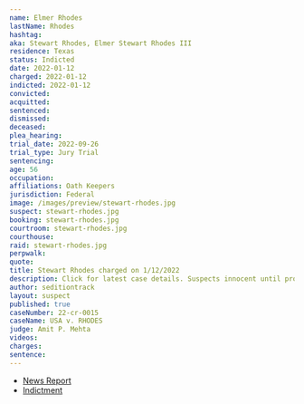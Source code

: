 ```yaml
---
name: Elmer Rhodes
lastName: Rhodes
hashtag:
aka: Stewart Rhodes, Elmer Stewart Rhodes III
residence: Texas
status: Indicted
date: 2022-01-12
charged: 2022-01-12
indicted: 2022-01-12
convicted:
acquitted:
sentenced:
dismissed:
deceased:
plea_hearing:
trial_date: 2022-09-26
trial_type: Jury Trial
sentencing:
age: 56
occupation:
affiliations: Oath Keepers
jurisdiction: Federal
image: /images/preview/stewart-rhodes.jpg
suspect: stewart-rhodes.jpg
booking: stewart-rhodes.jpg
courtroom: stewart-rhodes.jpg
courthouse:
raid: stewart-rhodes.jpg
perpwalk:
quote:
title: Stewart Rhodes charged on 1/12/2022
description: Click for latest case details. Suspects innocent until proven guilty.
author: seditiontrack
layout: suspect
published: true
caseNumber: 22-cr-0015
caseName: USA v. RHODES
judge: Amit P. Mehta
videos:
charges:
sentence:
---
```

- [News Report](https://www.cnn.com/2022/01/13/politics/oathkeeper-rhodes-arrested-doj/index.html)
- [Indictment](https://www.justice.gov/usao-dc/case-multi-defendant/file/1514876/download)
